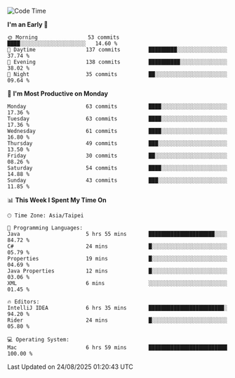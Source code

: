 <!--START_SECTION:waka-->
![Code Time](http://img.shields.io/badge/Code%20Time-2%2C307%20hrs%2013%20mins-blue)

**I'm an Early 🐤** 

```text
🌞 Morning                53 commits          ████░░░░░░░░░░░░░░░░░░░░░   14.60 % 
🌆 Daytime                137 commits         █████████░░░░░░░░░░░░░░░░   37.74 % 
🌃 Evening                138 commits         ██████████░░░░░░░░░░░░░░░   38.02 % 
🌙 Night                  35 commits          ██░░░░░░░░░░░░░░░░░░░░░░░   09.64 % 
```
📅 **I'm Most Productive on Monday** 

```text
Monday                   63 commits          ████░░░░░░░░░░░░░░░░░░░░░   17.36 % 
Tuesday                  63 commits          ████░░░░░░░░░░░░░░░░░░░░░   17.36 % 
Wednesday                61 commits          ████░░░░░░░░░░░░░░░░░░░░░   16.80 % 
Thursday                 49 commits          ███░░░░░░░░░░░░░░░░░░░░░░   13.50 % 
Friday                   30 commits          ██░░░░░░░░░░░░░░░░░░░░░░░   08.26 % 
Saturday                 54 commits          ████░░░░░░░░░░░░░░░░░░░░░   14.88 % 
Sunday                   43 commits          ███░░░░░░░░░░░░░░░░░░░░░░   11.85 % 
```


📊 **This Week I Spent My Time On** 

```text
🕑︎ Time Zone: Asia/Taipei

💬 Programming Languages: 
Java                     5 hrs 55 mins       █████████████████████░░░░   84.72 % 
C#                       24 mins             █░░░░░░░░░░░░░░░░░░░░░░░░   05.79 % 
Properties               19 mins             █░░░░░░░░░░░░░░░░░░░░░░░░   04.69 % 
Java Properties          12 mins             █░░░░░░░░░░░░░░░░░░░░░░░░   03.06 % 
XML                      6 mins              ░░░░░░░░░░░░░░░░░░░░░░░░░   01.45 % 

🔥 Editors: 
IntelliJ IDEA            6 hrs 35 mins       ████████████████████████░   94.20 % 
Rider                    24 mins             █░░░░░░░░░░░░░░░░░░░░░░░░   05.80 % 

💻 Operating System: 
Mac                      6 hrs 59 mins       █████████████████████████   100.00 % 
```


 Last Updated on 24/08/2025 01:20:43 UTC
<!--END_SECTION:waka-->
